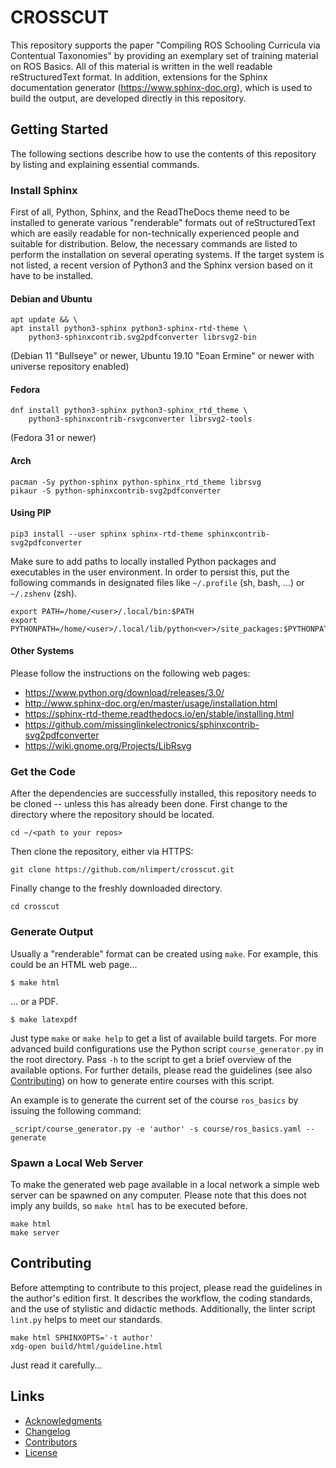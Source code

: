 # CROSSCUT

This repository supports the paper "Compiling ROS Schooling Curricula via
Contentual Taxonomies" by providing an exemplary set of training material on ROS
Basics. All of this material is written in the well readable reStructuredText
format. In addition, extensions for the Sphinx documentation generator
(https://www.sphinx-doc.org), which is used to build the output, are developed
directly in this repository.

## Getting Started

The following sections describe how to use the contents of this repository by
listing and explaining essential commands.

### Install Sphinx

First of all, Python, Sphinx, and the ReadTheDocs theme need to be installed to
generate various "renderable" formats out of reStructuredText which are easily
readable for non-technically experienced people and suitable for distribution.
Below, the necessary commands are listed to perform the installation on several
operating systems. If the target system is not listed, a recent version of
Python3 and the Sphinx version based on it have to be installed.

#### Debian and Ubuntu

```shell script
apt update && \
apt install python3-sphinx python3-sphinx-rtd-theme \
    python3-sphinxcontrib.svg2pdfconverter librsvg2-bin
```

(Debian 11 "Bullseye" or newer, Ubuntu 19.10 "Eoan Ermine" or newer with
universe repository enabled)

#### Fedora

```shell script
dnf install python3-sphinx python3-sphinx_rtd_theme \
    python3-sphinxcontrib-rsvgconverter librsvg2-tools
```

(Fedora 31 or newer)

#### Arch

```shell script
pacman -Sy python-sphinx python-sphinx_rtd_theme librsvg
pikaur -S python-sphinxcontrib-svg2pdfconverter
```

#### Using PIP

```shell script
pip3 install --user sphinx sphinx-rtd-theme sphinxcontrib-svg2pdfconverter
```

Make sure to add paths to locally installed Python packages and executables in
the user environment. In order to persist this, put the following commands in
designated files like `~/.profile` (sh, bash, ...) or `~/.zshenv` (zsh).

```shell script
export PATH=/home/<user>/.local/bin:$PATH
export PYTHONPATH=/home/<user>/.local/lib/python<ver>/site_packages:$PYTHONPATH
```

#### Other Systems

Please follow the instructions on the following web pages:

- https://www.python.org/download/releases/3.0/
- http://www.sphinx-doc.org/en/master/usage/installation.html
- https://sphinx-rtd-theme.readthedocs.io/en/stable/installing.html
- https://github.com/missinglinkelectronics/sphinxcontrib-svg2pdfconverter
- https://wiki.gnome.org/Projects/LibRsvg

### Get the Code

After the dependencies are successfully installed, this repository needs to be
cloned -- unless this has already been done. First change to the directory where
the repository should be located.

```shell script
cd ~/<path to your repos>
```

Then clone the repository, either via HTTPS:

```shell script
git clone https://github.com/nlimpert/crosscut.git
```

Finally change to the freshly downloaded directory.

```shell script
cd crosscut
```

### Generate Output

Usually a "renderable" format can be created using `make`. For example, this
could be an HTML web page...

```shell script
$ make html
```
... or a PDF.

```shell script
$ make latexpdf
```

Just type `make` or `make help` to get a list of available build targets. For
more advanced build configurations use the Python script `course_generator.py`
in the root directory. Pass `-h` to the script to get a brief overview of the
available options. For further details, please read the guidelines (see also
[Contributing](#contributing)) on how to generate entire courses with this
script.

An example is to generate the current set of the course `ros_basics` by issuing
the following command:

```shell script
_script/course_generator.py -e 'author' -s course/ros_basics.yaml --generate
```

### Spawn a Local Web Server

To make the generated web page available in a local network a simple web server
can be spawned on any computer. Please note that this does not imply any builds,
so `make html` has to be executed before.

```shell script
make html
make server
```

## Contributing

Before attempting to contribute to this project, please read the guidelines in
the author's edition first. It describes the workflow, the coding standards, and
the use of stylistic and didactic methods. Additionally, the linter script
`lint.py` helps to meet our standards.

```shell script
make html SPHINXOPTS='-t author'
xdg-open build/html/guideline.html
```

Just read it carefully...

## Links

- [Acknowledgments](ACKNOWLEDGEMENTS.md)
- [Changelog](CHANGELOG.md)
- [Contributors](CONTRIBUTORS.md)
- [License](LICENSE.md)
